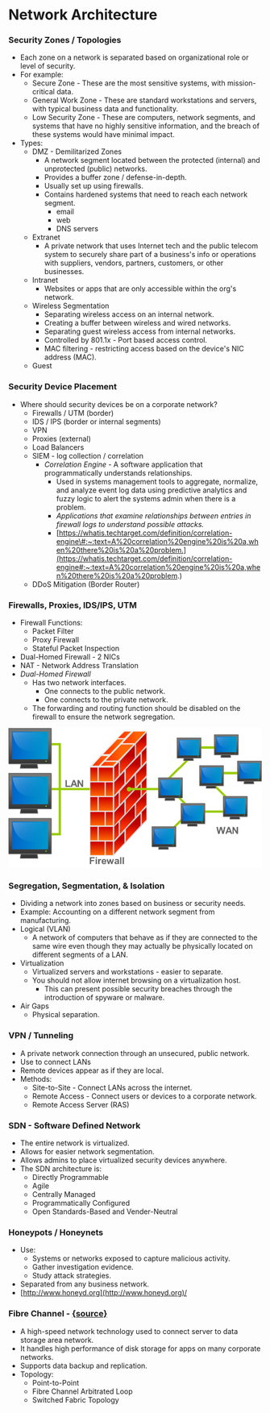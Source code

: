 # Network Architecture

### **Security Zones / Topologies**

* Each zone on a network is separated based on organizational role or level of security.
* For example:
  * Secure Zone - These are the most sensitive systems, with mission-critical data.
  * General Work Zone - These are standard workstations and servers, with typical business data and functionality.
  * Low Security Zone - These are computers, network segments, and systems that have no highly sensitive information, and the breach of these systems would have minimal impact.
* Types:
  * DMZ - Demilitarized Zones
    * A network segment located between the protected \(internal\) and unprotected \(public\) networks.
    * Provides a buffer zone / defense-in-depth.
    * Usually set up using firewalls.
    * Contains hardened systems that need to reach each network segment.
      * email
      * web
      * DNS servers
  * Extranet
    * A private network that uses Internet tech and the public telecom system to securely share part of a business's info or operations with suppliers, vendors, partners, customers, or other businesses.
  * Intranet
    * Websites or apps that are only accessible within the org's network.
  * Wireless Segmentation
    * Separating wireless access on an internal network.
    * Creating a buffer between wireless and wired networks.
    * Separating guest wireless access from internal networks.
    * Controlled by 801.1x - Port based access control.
    * MAC filtering - restricting access based on the device's NIC address \(MAC\).
  * Guest

### **Security Device Placement**

* Where should security devices be on a corporate network?
  * Firewalls / UTM \(border\)
  * IDS / IPS \(border or internal segments\)
  * VPN
  * Proxies \(external\)
  * Load Balancers
  * SIEM - log collection / correlation
    * _Correlation Engine_ - A software application that programmatically understands relationships. 
      * Used in systems management tools to aggregate, normalize, and analyze event log data using predictive analytics and fuzzy logic to alert the systems admin when there is a problem. 
      * _Applications that examine relationships between entries in firewall logs to understand possible attacks._
      * [https://whatis.techtarget.com/definition/correlation-engine\#:~:text=A%20correlation%20engine%20is%20a,when%20there%20is%20a%20problem.](https://whatis.techtarget.com/definition/correlation-engine#:~:text=A%20correlation%20engine%20is%20a,when%20there%20is%20a%20problem.)
  * DDoS Mitigation \(Border Router\)

### **Firewalls, Proxies, IDS/IPS, UTM**

* Firewall Functions:
  * Packet Filter
  * Proxy Firewall
  * Stateful Packet Inspection
* Dual-Homed Firewall - 2 NICs
* NAT - Network Address Translation
* _Dual-Homed Firewall_
  * Has two network interfaces.
    * One connects to the public network.
    * One connects to the private network.
  * The forwarding and routing function should be disabled on the firewall to ensure the network segregation.

![](../../.gitbook/assets/image%20%2810%29.png)

### **Segregation, Segmentation, & Isolation**

* Dividing a network into zones based on business or security needs.
* Example: Accounting on a different network segment from manufacturing.
* Logical \(VLAN\)
  * A network of computers that behave as if they are connected to the same wire even though they may actually be physically located on different segments of a LAN.
* Virtualization
  * Virtualized servers and workstations - easier to separate.
  * You should not allow internet browsing on a virtualization host. 
    * This can present possible security breaches through the introduction of spyware or malware.  
* Air Gaps
  * Physical separation.

### **VPN / Tunneling**

* A private network connection through an unsecured, public network.
* Use to connect LANs
* Remote devices appear as if they are local.
* Methods:
  * Site-to-Site - Connect LANs across the internet.
  * Remote Access - Connect users or devices to a corporate network.
  * Remote Access Server \(RAS\)

### **SDN - Software Defined Network**

* The entire network is virtualized.
* Allows for easier network segmentation.
* Allows admins to place virtualized security devices anywhere.
* The SDN architecture is:
  * Directly Programmable
  * Agile
  * Centrally Managed
  * Programmatically Configured
  * Open Standards-Based and Vender-Neutral

### **Honeypots / Honeynets**

* Use:
  * Systems or networks exposed to capture malicious activity.
  * Gather investigation evidence.
  * Study attack strategies.
* Separated from any business network. 
* [http://www.honeyd.org](http://www.honeyd.org)/

### **Fibre Channel** - [{source}](https://www.geeksforgeeks.org/fundamentals-of-fibre-channel/)

* A high-speed network technology used to connect server to data storage area network. 
* It handles high performance of disk storage for apps on many corporate networks. 
* Supports data backup and replication. 
* Topology:
  * Point-to-Point
  * Fibre Channel Arbitrated Loop
  * Switched Fabric Topology

